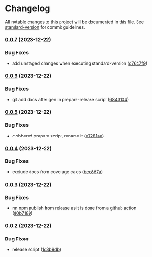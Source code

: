 # Changelog

All notable changes to this project will be documented in this file. See [standard-version](https://github.com/conventional-changelog/standard-version) for commit guidelines.

### [0.0.7](https://github.com/f3rno64/numbers-from-words/compare/v0.0.6...v0.0.7) (2023-12-22)


### Bug Fixes

* add unstaged changes when executing standard-version ([c7647f9](https://github.com/f3rno64/numbers-from-words/commit/c7647f9ee976e00ae88ac11e20a65ddfb5c304cb))

### [0.0.6](https://github.com/f3rno64/numbers-from-words/compare/v0.0.5...v0.0.6) (2023-12-22)


### Bug Fixes

* git add docs after gen in prepare-release script ([6843104](https://github.com/f3rno64/numbers-from-words/commit/6843104ccb417e324836422a40ea188ed0b337bc))

### [0.0.5](https://github.com/f3rno64/numbers-from-words/compare/v0.0.4...v0.0.5) (2023-12-22)


### Bug Fixes

* clobbered prepare script, rename it ([e7281ae](https://github.com/f3rno64/numbers-from-words/commit/e7281ae9f8dfbaac76fd0a3aa54b9de5db90ca91))

### [0.0.4](https://github.com/f3rno64/numbers-from-words/compare/v0.0.3...v0.0.4) (2023-12-22)


### Bug Fixes

* exclude docs from coverage calcs ([bee887a](https://github.com/f3rno64/numbers-from-words/commit/bee887aa7dfbd3c95063f2dca6cf87aae7f0f650))

### [0.0.3](https://github.com/f3rno64/numbers-from-words/compare/v0.0.2...v0.0.3) (2023-12-22)


### Bug Fixes

* rm npm publish from release as it is done from a github action ([80b7189](https://github.com/f3rno64/numbers-from-words/commit/80b71899cfe2da9d08beaba24cb4b6140188fd4d))

### 0.0.2 (2023-12-22)


### Bug Fixes

* release script ([1d3b9db](https://github.com/f3rno64/numbers-from-words/commit/1d3b9dbf6fa82628c6cc225dfd1e7d8a634b67e5))
